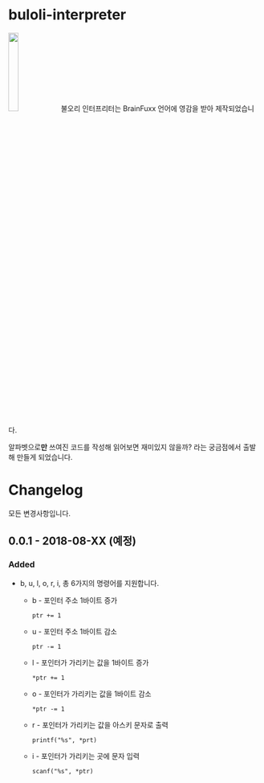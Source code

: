 # buloli-interpreter
<img src="https://user-images.githubusercontent.com/24970375/43626716-096b659e-972e-11e8-930d-7e072ee1b76f.jpg" width="20%">
불오리 인터프리터는 BrainFuxx 언어에 영감을 받아 제작되었습니다.

알파벳으로**만** 쓰여진 코드를 작성해 읽어보면 재미있지 않을까? 라는 궁금점에서 출발해 만들게 되었습니다.


# Changelog

모든 변경사항입니다.

## 0.0.1 - 2018-08-XX (예정)

### Added

+ b, u, l, o, r, i, 총 6가지의 명령어를 지원합니다.

  + b - 포인터 주소 1바이트 증가

    `ptr += 1`

  + u - 포인터 주소 1바이트 감소 

    `ptr -= 1`

  + l - 포인터가 가리키는 값을 1바이트 증가 

    `*ptr += 1`

  + o - 포인터가 가리키는 값을  1바이트 감소 

    `*ptr -= 1`

  + r - 포인터가 가리키는 값을 아스키 문자로 출력 

    `printf("%s", *prt)`

  + i - 포인터가 가리키는 곳에 문자 입력 

    `scanf("%s", *ptr)`

